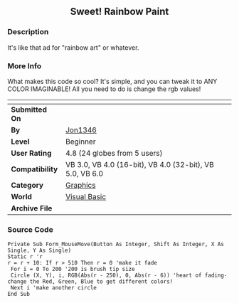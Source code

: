 ﻿<div align="center">

## Sweet\! Rainbow Paint


</div>

### Description

It's like that ad for "rainbow art" or whatever.
 
### More Info
 
What makes this code so cool? It's simple, and you can tweak it to ANY COLOR IMAGINABLE! All you need to do is change the rgb values!


<span>             |<span>
---                |---
**Submitted On**   |
**By**             |[Jon1346](https://github.com/Planet-Source-Code/PSCIndex/blob/master/ByAuthor/jon1346.md)
**Level**          |Beginner
**User Rating**    |4.8 (24 globes from 5 users)
**Compatibility**  |VB 3\.0, VB 4\.0 \(16\-bit\), VB 4\.0 \(32\-bit\), VB 5\.0, VB 6\.0
**Category**       |[Graphics](https://github.com/Planet-Source-Code/PSCIndex/blob/master/ByCategory/graphics__1-46.md)
**World**          |[Visual Basic](https://github.com/Planet-Source-Code/PSCIndex/blob/master/ByWorld/visual-basic.md)
**Archive File**   |[](https://github.com/Planet-Source-Code/jon1346-sweet-rainbow-paint__1-37033/archive/master.zip)





### Source Code

```
Private Sub Form_MouseMove(Button As Integer, Shift As Integer, X As Single, Y As Single)
Static r 'r
r = r + 10: If r > 510 Then r = 0 'make it fade
 For i = 0 To 200 '200 is brush tip size
 Circle (X, Y), i, RGB(Abs(r - 250), 0, Abs(r - 6)) 'heart of fading- change the Red, Green, Blue to get different colors!
 Next i 'make another circle
End Sub
```

